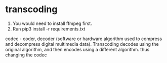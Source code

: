 # transcoding

1. You would need to install ffmpeg first.
2. Run pip3 install -r requirements.txt

codec - coder, decoder (software or hardware algorithm used to compress and decompress digital multimedia data). Transcoding decodes using the original algorithm, and then encodes using a different algorithm. thus changing the codec
